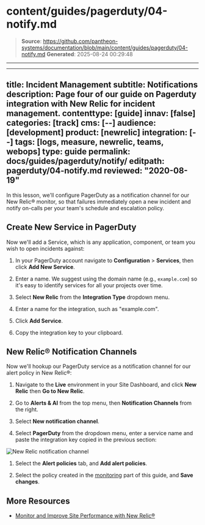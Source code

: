 # content/guides/pagerduty/04-notify.md

> **Source**: https://github.com/pantheon-systems/documentation/blob/main/content/guides/pagerduty/04-notify.md
> **Generated**: 2025-08-24 00:29:48

---

---
title: Incident Management
subtitle: Notifications
description: Page four of our guide on Pagerduty integration with New Relic for incident management.
contenttype: [guide]
innav: [false]
categories: [track]
cms: [--]
audience: [development]
product: [newrelic]
integration: [--]
tags: [logs, measure, newrelic, teams, webops]
type: guide
permalink: docs/guides/pagerduty/notify/
editpath: pagerduty/04-notify.md
reviewed: "2020-08-19"
---
In this lesson, we'll configure PagerDuty as a notification channel for our New Relic&reg; monitor, so that failures immediately open a new incident and notify on-calls per your team's schedule and escalation policy.

## Create New Service in PagerDuty

Now we'll add a Service, which is any application, component, or team you wish to open incidents against:

1. In your PagerDuty account navigate to  **Configuration** > **Services**, then click **Add New Service**.

1. Enter a name. We suggest using the domain name (e.g., `example.com`) so it's easy to identify services for all your projects over time.

1. Select **New Relic** from the **Integration Type** dropdown menu.

1. Enter a name for the integration, such as "example.com".

1. Click **Add Service**.

1. Copy the integration key to your clipboard.

## New Relic&reg; Notification Channels

Now we'll hookup our PagerDuty service as a notification channel for our alert policy in New Relic&reg;:

1. Navigate to the **<Icon icon="wrench" /> Live** environment in your Site Dashboard, and click **<Icon icon="eye" /> New Relic** then **<Icon icon="externalLink" /> Go to New Relic**.

1. Go to **Alerts & AI** from the top menu, then **Notification Channels** from the right.

1. Select **New notification channel**.

1. Select **PagerDuty** from the dropdown menu, enter a service name and paste the integration key copied in the previous section:

  ![New Relic notification channel](../../../images/pagerduty/new-relic-notification-channels.png)

1. Select the **Alert policies** tab, and **Add alert policies**.

1. Select the policy created in the [monitoring](/guides/pagerduty/monitor) part of this guide, and **Save changes**.

## More Resources

- [Monitor and Improve Site Performance with New Relic&reg;](/guides/new-relic/monitor-new-relic)